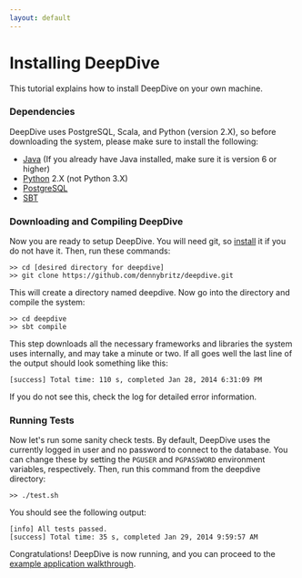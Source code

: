 ```yaml
---
layout: default
---
```


# Installing DeepDive

This tutorial explains how to install DeepDive on your own machine.

### Dependencies

DeepDive uses PostgreSQL, Scala, and Python (version 2.X), so before downloading the system, please make sure to install the following:

- [Java](http://www.oracle.com/technetwork/java/javase/downloads/jre7-downloads-1880261.html) (If you already have Java installed, make sure it is version 6 or higher)
- [Python](http://www.python.org/getit/) 2.X (not Python 3.X)
- [PostgreSQL](http://wiki.postgresql.org/wiki/Detailed_installation_guides)
- [SBT](http://www.scala-sbt.org/release/docs/Getting-Started/Setup.html)

### Downloading and Compiling DeepDive

Now you are ready to setup DeepDive. You will need git, so [install](http://git-scm.com/book/en/Getting-Started-Installing-Git) it if you do not have it. Then, run these commands:
    
    >> cd [desired directory for deepdive]
    >> git clone https://github.com/dennybritz/deepdive.git

This will create a directory named deepdive. Now go into the directory and compile the system:

    >> cd deepdive
    >> sbt compile

This step downloads all the necessary frameworks and libraries the system uses internally, and may take a minute or two. If all goes well the last line of the output should look something like this:

    [success] Total time: 110 s, completed Jan 28, 2014 6:31:09 PM

If you do not see this, check the log for detailed error information.

### Running Tests

Now let's run some sanity check tests. By default, DeepDive uses the currently logged in user and no password to connect to the database. You can change these by setting the `PGUSER` and `PGPASSWORD` environment variables, respectively. Then, run this command from the deepdive directory:

    >> ./test.sh

You should see the following output:
  
    [info] All tests passed.
    [success] Total time: 35 s, completed Jan 29, 2014 9:59:57 AM

Congratulations! DeepDive is now running, and you can proceed to the [example application walkthrough](/doc/example.html).